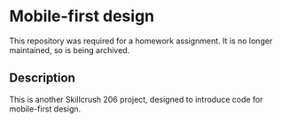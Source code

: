 # Mobile-first design

This repository was required for a homework assignment. It is no longer maintained, so is being archived.

## Description

This is another Skillcrush 206 project, designed to introduce code for mobile-first design.